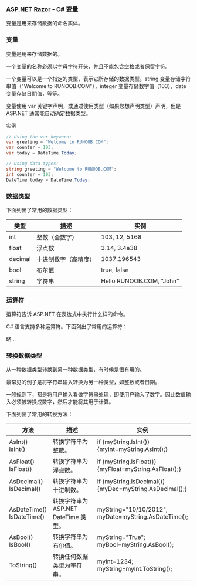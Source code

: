 ### ASP.NET Razor - C# 变量
变量是用来存储数据的命名实体。

### 变量
变量是用来存储数据的。

一个变量的名称必须以字母字符开头，并且不能包含空格或者保留字符。

一个变量可以是一个指定的类型，表示它所存储的数据类型。string 变量存储字符串值（"Welcome to RUNOOB.COM"），integer 变量存储数字值（103），date 变量存储日期值，等等。

变量使用 var 关键字声明，或通过使用类型（如果您想声明类型）声明，但是 ASP.NET 通常能自动确定数据类型。

实例
```c#
// Using the var keyword:
var greeting = "Welcome to RUNOOB.COM";
var counter = 103;
var today = DateTime.Today;

// Using data types:
string greeting = "Welcome to RUNOOB.COM";
int counter = 103;
DateTime today = DateTime.Today;
```

### 数据类型
下面列出了常用的数据类型：

| 类型 | 描述 | 实例 |
| ---- | ---- | ---- |
| int | 整数（全数字） | 103, 12, 5168 |
| float | 浮点数 | 3.14, 3.4e38 |
| decimal | 十进制数字（高精度） | 1037.196543 |
| bool | 布尔值 | true, false |
| string | 字符串 | Hello RUNOOB.COM, "John" |


### 运算符
运算符告诉 ASP.NET 在表达式中执行什么样的命令。

C# 语言支持多种运算符。下面列出了常用的运算符：

略...

### 转换数据类型
从一种数据类型转换到另一种数据类型，有时候是很有用的。

最常见的例子是将字符串输入转换为另一种类型，如整数或者日期。

一般规则下，都是将用户输入看做字符串处理，即使用户输入了数字。因此数值输入必须被转换成数字，然后才能将其用于计算。

下面列出了常用的转换方法：

| 方法 | 描述 | 实例 |	
| ---- | ---- | ---- |	
| AsInt()<br>IsInt() | 转换字符串为整数。 | if (myString.IsInt())<br>{myInt=myString.AsInt();} |	
| AsFloat()<br>IsFloat() | 转换字符串为浮点数。 | if (myString.IsFloat())<br>{myFloat=myString.AsFloat();} |	
| AsDecimal()<br>IsDecimal() | 转换字符串为十进制数。 | if (myString.IsDecimal())<br>{myDec=myString.AsDecimal();} |	
| AsDateTime()<br>IsDateTime() | 转换字符串为 ASP.NET DateTime 类型。 | myString="10/10/2012";<br>myDate=myString.AsDateTime(); |	
| AsBool()<br>IsBool() | 转换字符串为布尔值。 | myString="True";<br>myBool=myString.AsBool(); |	
| ToString() | 转换任何数据类型为字符串。 | myInt=1234;<br>myString=myInt.ToString(); |	
